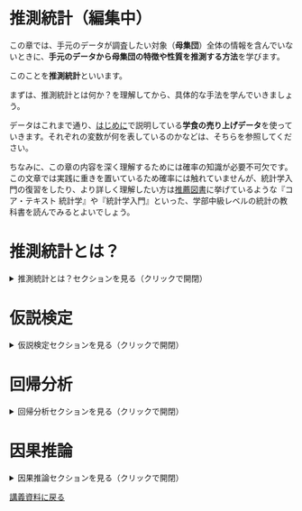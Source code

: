 # 推測統計（編集中）

この章では、手元のデータが調査したい対象（**母集団**）全体の情報を含んでいないときに、**手元のデータから母集団の特徴や性質を推測する方法**を学びます。

このことを**推測統計**といいます。

まずは、推測統計とは何か？を理解してから、具体的な手法を学んでいきましょう。

データはこれまで通り、[はじめに](dataintro_intro.html)で説明している**学食の売り上げデータ**を使っていきます。それぞれの変数が何を表しているのかなどは、そちらを参照してください。

ちなみに、この章の内容を深く理解するためには確率の知識が必要不可欠です。この文章では実践に重きを置いているため確率には触れていませんが、統計学入門の復習をしたり、より詳しく理解したい方は[推薦図書](dataintro_book.html)に挙げているような『コア・テキスト 統計学』や『統計学入門』といった、学部中級レベルの統計の教科書を読んでみるとよいでしょう。

# 推測統計とは？
<details>
<summary>推測統計とは？セクションを見る（クリックで開閉）</summary>

そもそもデータ分析をする理由に立ち返ってみます。当たり前ですが、**データ分析の目的は、データを使って何かしらの問題を解決したり、現状を改善したりすること**です。

私たちは、現在**学食の売上向上プロジェクト**に参加しています。学食の売上向上という目標のためには、キャンペーンを打ち出すのが良いのか、広告を出すのが良いのか、営業時間を変更するのが良いのか、頻繁に新メニューを開発するのが良いのか、そして、それぞれの施策はどれほど売上向上に寄与するのか、を知りたいのです。

そのためには、**母集団の情報を知る必要があります**。学食の売上向上プロジェクトにおいては、学食を利用する可能性があるすべての人の情報です。母集団全体の情報を知ることができれば、例えば、実際に広告を出したときにどの程度売り上げが変化したのかを測ることができます。

**母集団のすべての対象を調査すること**を**全数調査**と呼びます。

しかし、現実には**母集団全体の情報を手に入れられるケースはほとんどありません**。そこで、多くの場合、**母集団から適切に抽出（サンプリング）した標本（データ）を用いて、母集団の情報を推測しよう**とします。

このように、**標本から母集団の情報を推測すること**を**推測統計**と言います。

推測統計には、大きく分けて**統計的推定**と**仮説検定**の2つの方法があります。

#### 統計的推定

**母集団の統計量**（平均や分散など）**を、データから統計的に推測すること**を指します。

例えば、

- 手元のデータでは1回あたりの売り上げ平均が500円だったので、母集団の1回あたりの売り上げ平均も500円だろうと推測する。
- 手元のデータでは購入者の男性割合が $55\%$ だったので、母集団の男性割合は $54 \sim 56\%$ だろうと推測する。

こういった推測が統計的推定です。

推定には、**1つの値で推定する点推定**と、**ある程度の幅をもって推定する区間推定**があります。

#### 仮説検定

**母集団に関する仮説が成り立つか否かを、統計的な手続きを踏んで、データから判断すること**を指します。

例えば、

- 木曜日より火曜日の方が売り上げが大きいかどうか
- ある広告を出すことによって売り上げが変化するかどうか

こういった仮説を検証する手続きが仮説検定です。

## サンプリングと標本の代表性

推定をするにしても、仮説検定をするにしても、**標本が母集団の情報を正しく反映している（標本に代表性がある）かどうかが重要**なポイントになります。

この重要性は、代表性がないケースを想像すると分かりやすいでしょう。

例えば、学食を利用する可能性があるすべての人を母集団として想定しているにもかかわらず、手元には経済学部の教員の購入データしかないとします。

学食は主に学生が利用することが多いでしょうから、母集団の平均年齢を推定したいときに、手元のデータの平均年齢を母集団の平均年齢と見なすことはできません。

また、学生の行動は時間割に左右されていて、ほとんどの学生が昼休みに学食を利用するのに対し、教員は混雑を避けて昼休み前後に利用時間をずらす傾向があるかもしれません。この場合、手元のデータの利用時間のピークを母集団の利用時間のピークとは見なせません。

さらに、学生と教員では予算にも差があるかもしれません。例えば学生は1食あたり400円以内に収めたいと考えている一方、教員は1食あたり600円までは使って良いと考えているかもしれません。この予算の差は1回あたりの購入金額に表れる可能性があるため、データから得られた平均購入金額を、母集団の平均購入金額と見なすことは難しいでしょう。

このような誤った推測を避けるために、**標本が代表性をもつようにバランスよくサンプリングする必要**があるのです。

逆に言うと、標本が代表性をもっていさえすれば、標本平均を母集団の平均だと見なしたり、標本分散を母集団の分散だと見なすことが可能です。

**母集団の情報を推測するために使う数値**（例えば、母集団の平均を推測するために用いるデータの標本平均のこと）**を推定量と呼びます**。

### ランダムサンプリング

標本が代表性をもつようにバランスよくサンプリングする方法が**ランダムサンプリング**（**無作為抽出**）です。

ランダムサンプリングは、**母集団に含まれる調査対象のそれぞれが、標本として抽出される可能性を等しくしたうえで標本を選ぶ方法**です。

例えば、学食を利用する可能性があるすべての人に $1/100$ の確率で当たる（標本として抽出される）くじを引いてもらうようなイメージです。

ランダムサンプリングを行うことで、母集団の情報をバランス良く反映した標本を作ることができます。

![](fig_dataintro_random.png)

代表性のある標本を作ることができたら、標本から得られた数値を推定量にすることができます。

ただし、母集団の情報をすべて集めているわけではない以上、**推定量には必ず誤差が生じます**。**推測をする際には、この誤差も考慮に入れる必要があります**。

## 標準誤差

母集団の情報を推測する際に用いる**推定量のばらつきを標準誤差（Standard error; SE）と呼びます**。

言い換えると、標準誤差は**推定量の標準偏差**です。一般的には**標本平均の標準偏差**を意味します。

名前は似ていますが、**標準偏差と標準誤差は別物なので注意**しましょう。

標準誤差は**推定の精度を表す指標**で、**標準誤差が小さいほど、推定量はばらつきが小さく推定の精度が高い**ことを示します。

データ$(x_{1}, \cdots, x_{n})$を用いた**標準誤差$SE$は**、

$$
SE = \frac{s}{\sqrt{n}} = \frac{\sqrt{\frac{1}{1-n}\sum_{i=1}^{n}(x_{i} - \bar{x})^2}}{\sqrt{n}}
$$

で求められます。つまり、**不偏分散をサンプルサイズで割ったものの平方根**です。

不偏分散については、[記述統計（ `.P`関数と`.S`関数）](dataintro_descriptive.html#.P関数と.S関数)を参照してください。

式を見て分かるように、$SE$の分母にはサンプルサイズが入っています。**標本のサンプルサイズが大きくなると**標準誤差は小さくなる、つまり、**精度の高い推定ができる**ということです。

例えば、手元のデータは1万人の母集団からランダムサンプリングしたものであるとし、手元のデータから母集団の平均購入金額を推測するとします。

ランダムサンプリングを複数回行うケースを考えてみます。1回あたりのサンプルサイズが100人のとき、例えば最初の100人の平均購入金額は500円、2回目の100人の平均購入金額は530円、3回目の100人の平均購入金額は490円と、標本ごとに平均購入金額が大きく異なることもあるでしょう。

ところが、1回あたりのサンプルサイズが1000人だとすると、例えば最初の1000人の平均購入金額は501円、2回目の1000人の平均購入金額は502円、3回目の1000人の平均購入金額は499円と、標本ごとの平均購入金額はそこまで大きく変わらないと想像できます。

1回あたりのサンプルサイズが2000人、3000人、…と増えていけば、さらに平均購入金額のばらつきは小さくなっていき、十分大きなサンプルサイズを得ることができれば、母集団の真の平均購入金額をほぼ誤差なく推測することができるようになります。

これが、サンプルサイズが大きいと精度高く推測できるというイメージです。

### 標準誤差を考慮した棒グラフ

標準誤差を用いると、手元のデータで得られた統計量の精度はどの程度なのかを知ることができました。

この推定精度を考慮したグラフを作成することで、より深い洞察が得られる場合があります。

例えば、男女間で平均購入金額に差があるかを知りたい、気温によってよく購入される商品の違いがあるのかを知りたいなど、特に**グループ間の平均に統計的に差があるかどうかを知りたいとき**にとても有用です。

![](fig_dataintro_sebar.png)

これは、標準誤差を考慮したうえで男女別に平均購入金額を棒グラフにしたものです。

**棒グラフの高さは、男性、女性それぞれの平均購入金額**を表します。

それぞれのバーには、**バーの高さを中心にエラーバーと呼ばれるひげのようなもの**がついています。これが**誤差範囲**を表します。

**データから算出された標本平均がバーの高さにあるならば、母集団の真の平均購入金額は、おおよそこの誤差範囲のどこかに分布しているだろう、という範囲**を示しています。この区間を**信頼区間**と呼びます。

**信頼区間を求めること**は、推測統計のうち**統計的推定**に相当します。

信頼区間は確率をもって設定するため、どの程度の精度で推測したいかによってひげの長さは変わってきますが、**一般的には95%信頼区間**を求めることが多いです。

この95%という数字の解釈には、注意が必要です。

95％信頼区間は、**真の母集団の平均が信頼区間内にある確率が95％だと言っているわけではありません。**

正しくは、**信頼区間が100個あるときに95個の信頼区間には真の母集団の平均が含まれる**ことを表します。

ここまでの話をきちんと理解するためには、確率を勉強する必要がありますが、大事なことは、**エラーバーがあることによって、標本から得られたグループ間の平均の差が、意味のある差なのか、それとも単なる偶然によって得られた差なのかをざっくりと知ることができる**ということです。

2つのグラフの**エラーバーの範囲が重なっていなければ、グループ間の平均には統計的に差がある**と言えますし、**エラーバーの範囲がほとんど重なっていれば、グループ間の平均に統計的な差があるとは言えない**ことになります。

エラーバー付棒グラフを作れるようになると、さまざまな分析が可能になります。例えば

- 昼と夜で売上金額が変化するのかを知ることができる
- 曜日によって利用者の平均年齢が変化するのかを知ることができる
- 打ち出した広告に効果があったのかを検証することができる

ランダムサンプリングされたデータと、標準誤差の知識があれば、工夫次第で大抵の疑問に答えることができます。少し難しい話ではありますが、ぜひ使い方をマスターしましょう。

#### Excelで標準誤差を考慮した棒グラフを作る

Excelでエラーバー付棒グラフを作るには、まず、グループ別にデータを整理する必要があります。

いくつか方法はありますが、グループごとにデータを分割すると分かりやすいでしょう。

ここでは、男女で平均購入金額の差があるかどうかを分析していきます。

**データ分割方法**

![](fig_dataintro_sebar_filter.png)

1. `gender`変数でフィルタをかけ、男性のデータのみを表示
    - グループを規定する変数でフィルタをかけるので、例えば、商品別に分けるなら`item`変数でフィルタをかける
2. フィルタリングされたデータをすべてコピーし、適当なところにペーストする
3. 女性についても1と2を行う

男女別にデータを分割できたら、以下のような表を作ります。

![](fig_dataintro_sebar_table.png)

**必要項目**

- 男女別の平均
    - `AVERAGE`関数を使う
- 男女別の不偏分散
    - `STDEV.S`関数を使う
- 男女別のサンプルサイズ
    - `COUNT`関数を使う
        - `COUNT`関数はデータ範囲を指定して、`= COUNT(データ範囲)`のように使う
- 男女別の標準誤差
    - 男女別に計算した平均、不偏分散、サンプルサイズを使って計算する
    - セルに`= 不偏分散のセル番地/SQRT(サンプルサイズのセル番地)`と入力
    - `SQRT()`関数は、（）内に指定した数値（計算式でもOK）の平方根を返す関数
- 男女別の信頼区間
    - 男女別の標準誤差を使って計算
    - 95％信頼区間：`= 1.96*標準誤差のセル番地`と入力
    - かける数字の大きさによってさまざまな信頼区間を計算可能
        - 90％信頼区間：`= 1.64*標準誤差のセル番地`
        - 99％信頼区間：`= 2.58*標準誤差のセル番地`

![サンプルサイズ](fig_dataintro_sebar_count.png)
![標準誤差](fig_dataintro_sebar_se.png)
![信頼区間](fig_dataintro_sebar_ci.png)

表ができたら、グループ名と各平均値のセルを選択し、棒グラフを作ります。できたグラフに、以下の手順でエラーバーを追加しましょう。

**エラーバー追加手順**

1. グラフを選択し、**グラフのデザイン**→**グラフ要素を追加**→**誤差範囲**→**その他の誤差範囲オプション**の順に選択
2. 誤差範囲の追加ウィンドウでエラーバーを追加したいグループ名を選択しOKをクリック
3. **誤差範囲の書式設定**メニューの**誤差範囲**から**ユーザー設定**を選択
4. ユーザー設定の誤差範囲ウィンドウで、**正の誤差の値**と**負の誤差の値**両方に計算した**信頼区間のセル番地**を指定

![グラフの選択](fig_dataintro_sebar_gen.png)
![標準誤差を追加](fig_dataintro_sebar_gen1.png)
![標準誤差の設定](fig_dataintro_sebar_gen2.png)

これで、エラーバー付棒グラフを作成できました。

![](fig_dataintro_sebar.png)

男性のほうが女性より平均購入金額が高く、しかも、男女のエラーバーが重なる範囲がないため、真の平均購入金額も男女で異なる可能性が高いといえます。

</details>

# 仮説検定
<details>
<summary>仮説検定セクションを見る（クリックで開閉）</summary>

エラーバー付棒グラフを作成することで、グループ間で平均値に差があるかどうかをざっくりと知ることができました。

しかし、これはあくまでもざっくりとした分析です。

- 男女間で平均購入金額に統計的に意味がある差が存在するのではないか
- 広告によって売り上げは向上したのではないか
- 時間帯によって客層は異なるのではないか

こういった**仮説**にしっかりと答えるためには、何らかの**客観的な基準で評価をする**ことが必要です。

データを利用して、このような**仮説が正しいかどうかを客観的に判断することを仮説検定**と呼びます。

例えば、男女間で平均購入金額に差があるのではないか、という仮説を検討します。

データから得られた平均購入金額は、男性が約438円、女性が約408円でした。

男性の方が30円多く購入しているから、**男女間では平均購入金額に差があると言える**でしょうか？それとも、たまたま選ばれたデータによって**偶然生じた差にすぎない**のでしょうか？

仮に言えたとして、**何円以上の差があれば男女間に差があると言えるでしょうか？**

この問いに答えるために、まずは**仮説を立てます**。

統計的手法を用いて仮説検定を行う際には、**仮説の立て方に少し独特な作法があります**。

- **×**　男女間で平均購入金額に差が**ある**
- **〇**　男女間で平均購入金額に差は**ない**

このように、**差はないという仮説を立て**、この仮説を統計的に否定する（**棄却する**）ことで、**男女間で平均購入金額に差があるという仮説を支持**します。

#### 帰無仮説と対立仮説

- **帰無仮説**：「差はない」という**否定したい仮説**のこと
    - 否定することによって無に帰す仮説という意味
    - 上の例では、「男女間で平均購入金額に差は**ない**」という仮説のこと
- **対立仮説**：「差がある」という**支持したい仮説**のこと
    - 帰無仮説に対立するという意味
    - 上の例では、「男女間で平均購入金額に差が**ある**」という仮説のこと
    - 対立仮説を「男性の方が女性より平均購入金額が高い」とすることもできる
        - 対立仮説が「差がある」のとき：男性の方が平均購入金額が高いときと低いときの両方を支持する（**両側検定**という）
        - 対立仮説が「男性の方が女性より平均購入金額が高い」のとき：男性の方が平均購入金額が高いという片側の差のみを支持する（**片側検定**という）

少し回りくどく見えるかもしれませんが、「**差がある**」**ことを仮説にするのは意外と難しい**のです。

大きな理由は、**どの程度の大きさであれば**「**差がある**」**と言えるのか、客観的な指標で判断しづらい**ことです。10円の差を「差がある」と言う人もいれば、100円の差があっても「差はない」と言う人もいるかもしれません。

また、同じ差であっても、データの単位によってその大きさは違って見えます。
    
例えば、同じ「30円多い」と言っても、顧客の平均購入金額が100円のときと、10,000円のときとでは、意味が100倍違います。
100円に対する30円は大きな差に見えますが、10,000円に対する30円は、それこそ単なる誤差に見えます。

また、「差がある」ときには「差がある」と言うことができますが、「**差が観察できない**」**ときには、**「**実際に差がない**」**のか、**「**実際には差があるけど観察できていないだけ**」**なのかを判断することが難しい**という理由もあります。

そこで、
1. **差がないことが正しいと仮定**し、
2. **得られたデータが「差がない」前提の下ではとても珍しい確率でしか得られないもの**だとしたら、
3. **差がないという前提を否定**する、

という手順を踏むことで、「差がある」という仮説を支持していくのです。

### Excelで仮説検定（t検定）をする

**男女間での平均購入金額に差があるかどうかという仮説を例**に、仮説検定の中でも、特に **$t$ 検定の手順**を見ていきましょう。$t$ 検定は、**平均値の差があるかどうかを検定するときに使われる手法**です。手順は以下の通りです。

1. **有意水準を決める**
2. **仮説を立てる**
3. **$t$ 検定を実行する**
4. **結果を解釈する**

1つひとつを詳しく見ていきましょう。

#### 1. 有意水準を決める

まずは、**どういう数字が出てきたら帰無仮説を棄却するか**、最初に基準となる数字を決めておきます。

具体的には、**男女間での平均購入金額に差がないという仮説が正しいときに、手元のデータの平均の差が $X$ 円以上となる確率が $\alpha$ 以下であれば、差がないという前提が間違っていたと判断する**ときの **$\alpha$** という数字です。

慣例的に **$\alpha$ は $5\%$** とすることが多いです。

以降の手順で**男女間での平均購入金額に差がないという仮説が正しいときに、手元のデータの平均の差が $X$ 円以上となる確率**を求めていくので、判断に主観が入らないよう、先に決めておく必要があります。

#### 2. 仮説を立てる

次に、仮説を立てます。

先に述べたように、男女間で平均購入金額に差があるかどうかを検定するときは、**男女間での平均購入金額に差がない**という帰無仮説を立てます。

男性の平均購入金額を $\overline{sales}_{男}$、女性の平均購入金額を $\overline{sales}_{女}$ とすると、帰無仮説 $\mu_{0}$ は

 

$$
\mu_{0}: \bar{X} \equiv \overline{sales}_{男} - \overline{sales}_{女} = 0
$$

という式で表すことができます。

#### 3. $t$ 検定を実行する

ここからは、Excelのデータ分析ツールを使って検定を行っていきます。

データ分析ツールは、Excelの「データ」タブ内にある「**データ分析**」をクリックすると使えます。

「データ分析」が見つからないときは、先に「**分析ツールアドイン**」を追加する必要があります。

##### 分析ツールアドインの追加

1. 「ファイル」タブ→「オプション」を選択
2. 「アドイン」→「設定」を選択
3. 「分析ツール」にチェックを入れ、OKをクリック
4. Excelを再起動する

次に、**データ分析ツールに合わせてデータを加工**します。

[Excelで標準誤差を考慮した棒グラフを作る](#excelで標準誤差を考慮した棒グラフを作る)と同じように、男性のデータと女性のデータに分割しましょう。

分割ができたら、「分析ツール」を起動します。分析ツールから **t 検定: 等分散を仮定した2標本による検定**を選択し、必要なオプションを入力します。

![](fig_dataintro_ttest_gen.png)

##### t 検定のオプション

![](fig_dataintro_ttest_input.png)

| 項目             | 内容                               |
|------------------|------------------------------------|
| 変数1の入力範囲  | 1つ目のデータの範囲<br> ここでは男性のデータの範囲  |
| 変数2の入力範囲  | 2つ目のデータの範囲<br> ここでは女性のデータの範囲  |
| 仮説平均との差異  | 帰無仮説で設定した差を入力（デフォルトは $0$）<br> ここでは空欄または0 |
| ラベル           | データ範囲にラベル（列名）が含まれるときはチェックを入れる |
| $\alpha$         | 有意水準（デフォルトは $0.05$）   |
| 出力オプション   | 結果を出力したいセルを入力<br>　・**出力先**：同じシートに出力したいときにセルを指定<br>　・**新規ワークシート**：シート名を記入（空欄でもOK）<br>　・**新規ブック**：ファイル名を記入（空欄でもOK） |


以上を入力してOKをクリックすると、指定した出力先に結果が表示されます。

#### 4. 結果を解釈する

オプションが正しく入力されていれば、以下のような結果が表示されるはずです。

![](fig_dataintro_ttest_result.png)

##### 結果の表

| 項目               | 説明                  |
|-------------------|-----------------------|
| **ラベル**         | データに設定した列名      |
| **平均**           | 各データ（ここでは男女それぞれ）の平均値　|
| **分散**           | 各データ（ここでは男女それぞれ）の不偏分散 |
| **観測数**         | 各データ（ここでは男女それぞれ）のサンプルサイズ |
| **プールされた分散** | **割愛**               |
| **仮説平均との差異** | 仮説平均との差異に設定した値（ここでは0）|
| **自由度**         | **割愛**               |
| **t**             | t値と呼ばれ、各データの差（ここでは男女間の差）を評価する値<br>この値が大きいほど各データの差（ここでは男女間の差）が大きいことを示す |
| **P(T >= t) 片側** | 片側検定（対立仮説が「男性の方が女性より平均購入金額が高い」あるいは「男性の方が女性より平均購入金額が低い」）の場合の $p$ 値（$p$ 値については後述） |
| **t 境界値 片側**   | 片側検定の場合の棄却限界値<br>t値がこの値を超えると帰無仮説を棄却できる                               |
| **P(T >= t) 両側** | 両側検定（対立仮説が「男女間で平均購入金額に差がある」）の場合の $p$ 値                               |
| **t 境界値 両側**   | 両側検定の場合の棄却限界値 |


いろいろと数値が出力されてややこしいかもしれませんが、**注目すべきは  P(T> =t)（$p$ 値）** です。

これは、**「男女間の平均購入金額に差がない」という帰無仮説が正しいときに、手元のデータで観察される差が生じるのはどのくらい珍しいことなのかを表す確率**です。

私たちは最初に、**男女間での平均購入金額に差がないという仮説が正しいときに、手元のデータの平均の差が $X$ 円以上となる確率が $\alpha$ 以下であれば、差がないという前提が間違っていたと判断する**と決めました。

よって、$t$ 検定で得られた $p$ 値と最初に決めた $\alpha$ を比較し、**$p< \alpha$ であれば帰無仮説を棄却**し、**$p> \alpha$ であれば帰無仮説を支持する**という判断を行うことになります。

ここで得られた結果では、$p$ 値は $9.83813 \times 10^{-10} \left(=\frac{9.83813}{10^{10}}\right)$ という、非常に小さい値になっています。

これはつまり、「**男女の購入金額の差が0円である**」**という帰無仮説が正しい場合に、手元のデータで観測されたような30円の差が生じる確率は、わずか** $0.0000000983813\%$ **しかない**、ということを意味します。

私たちは事前に、**観測された差が偶然によって生じる確率（$p$ 値）が $5\%$ 以下であれば、帰無仮説を棄却する（$=$差がないという前提を否定する）**と決めていました。

したがって、この場合は「**男女の購入金額の差が0円である**」**という前提は成り立たない**と判断し、**男女の購入金額に統計的に有意な差があると結論**づけることができます。

以上のように、仮説検定では**偶然では説明できない差があるのかどうか**を、データに基づいて判断することができます。特に **$p$ 値は、その差が偶然に生じる確率を数値で示してくれる**ため、データの意味を客観的に捉えるための強力なツールとなります。

特に、ここで学んだ$t$ **検定（平均の差の検定）では、観測された差や効果が偶然によるものかどうかを判断することができます**。しかし、実際のデータでは複数の要因が同時に影響している場合が多く、単純な比較だけでは不十分です。次に学ぶ回帰分析では、変数同士の関係（相関）を数式で表現し、データの傾向を把握したり、将来の値を予測したりすることが可能になります。

    
</details>

# 回帰分析
<details>
<summary>回帰分析セクションを見る（クリックで開閉）</summary>

このセクションでは、**回帰分析**について学んでいきます。

一般に回帰（regression）とは「**興味のある変数（$Y$）の値を、他の変数（$X$）を用いて予測すること**」を指します。

例えば、学食に来た人の性別（$X$）を手掛かりに、その人が何円の商品を購入するか（$Y$）を予測することが回帰分析にあたります。

このときに、手掛かりにする変数（$X$）を**説明変数**（または**独立変数**）と言い、予測する変数（$Y$）を**被説明変数**（または**従属変数**）と呼びます。

回帰分析は大きく**ノンパラメトリック回帰**と**パラメトリック回帰**に分けられ、パラメトリック回帰の中で最もよく使われるのが**線形回帰**です。

ちなみに、**パラメトリック**という言葉は、「**パラメータに関連する**」や「**パラメータで表される**」という意味を持ち、統計学では特に**分析の際にパラメータの値を仮定すること**を指します。つまり、$Y$を$X$で予測するときに、$Y$**が**$X$**の関数として表されることを仮定するのがパラメトリック回帰**、**関数形を仮定しないのがノンパラメトリック回帰**です。

以降では、ノンパラメトリック回帰と線形回帰について説明し、データを用いた予測方法を学んでいきます。

## ノンパラメトリック回帰

ここでは、**男女別に売上金額を予測する**ことを考えます。また、十分多くの人たちについて、各個人の購入金額$Y$と性別$X$のペア $(Y, X)$ がランダムサンプリングした標本として観察できることを前提とします。

ノンパラメトリック回帰の場合は、まずサンプルを男女に分割し、男性の売上金額、女性の売上金額をそれぞれ予測します。

予測を行う際には、**正確に予測すること**を目指します。

**正確に予測できている状態**とは、**予測誤差**（prediction error）**が最小である状態**です。

予測誤差は、$X$**によって予測した**$Y$**の値、**$\hat{Y}$**と、実際の**$Y$**の値の差**として表されます。

私たちの手元に、$\{Y_{1}, Y_{2}, \dots, Y_{i}, \dots, Y_{N}\}$という$N$個のデータがあるとき、予測誤差を$\varepsilon_{i}$とすると、予測誤差のデータは以下のようになります。

$$
\varepsilon_{1} = Y_{1}- \hat{Y}, \varepsilon_{2} = Y_{2}- \hat{Y}, \dots, \varepsilon_{i} = Y_{i}- \hat{Y}, \dots, \varepsilon_{N} = Y_{N}- \hat{Y}
$$

予測誤差は正負どちらの値も取りうるので、**平均二乗誤差**（**MSE: Mean Squared Error**）を使って予測誤差全体の大きさを評価します。

$$
MSE = \frac{1}{N}(\varepsilon_{1}^{2} + \varepsilon_{2}^{2} + \cdots + \varepsilon_{i}^{2} + \cdots + \varepsilon_{N}^{2}) = \frac{1}{N}\sum_{i = 1}^{N}(Y_{i}- \hat{Y})^{2}
$$

このMSEを最小にするような予測値$\hat{Y}$を考えれば、精度の高い予測ができることになります。

結果だけお伝えすると、$\hat{Y} = \bar{Y}$（**$Y$の平均値**）**のときに、MSEが最小**になります。</br>
（興味がある方は、以下のMSEの計算式を参照してください。）

<details>

<summary>MSEの計算式を見る（クリックで開閉）</summary>

$$
\begin{align}
MSE &= \frac{1}{N}\sum_{i = 1}^{N}(Y_{i}- \hat{Y})^{2} \\
    &=  \frac{1}{N}\left(\sum_{i = 1}^{N}Y_{i}^{2}- 2\sum_{i = 1}^{N}Y_{i}\hat{Y} + \sum_{i = 1}^{N}\hat{Y}^{2}\right) \\
    &= \frac{1}{N}\sum_{i = 1}^{N}Y_{i}^{2}- 2\hat{Y}\times\frac{1}{N}\sum_{i = 1}^{N}Y_{i} + \frac{1}{N}\times N\hat{Y}^{2} \\
    &= \frac{1}{N}\sum_{i = 1}^{N}Y_{i}^{2}- 2\hat{Y}\times\frac{1}{N}\sum_{i = 1}^{N}Y_{i} + \hat{Y}^{2} \\
    &= \left(\frac{1}{N}\sum_{i = 1}^{N}Y_{i}\right)^{2}- 2\hat{Y}\times\frac{1}{N}\sum_{i = 1}^{N}Y_{i} + \hat{Y}^{2} +\frac{1}{N}\sum_{i = 1}^{N}Y_{i}^{2} - \left(\frac{1}{N}\sum_{i = 1}^{N}Y_{i}\right)^{2}\\
    &= \left(\frac{1}{N}\sum_{i = 1}^{N}Y_{i} - \hat{Y}\right)^{2} + \frac{1}{N}\sum_{i = 1}^{N}Y_{i}^{2} - \left(\frac{1}{N}\sum_{i = 1}^{N}Y_{i}\right)^{2}\\
\end{align}
$$

よって、$\hat{Y} = \frac{1}{N}\sum_{i = 1}^{N}Y_{i} \equiv \bar{Y}$のときMSEは最小値をとる。

</details>

つまり、**男性の購入金額の予測値は男性の購入金額の標本平均**、**女性の購入金額の予測値は女性の購入金額の標本平均**となります。

これは、説明変数$X$のカテゴリ数が多くなっても同じです。

例えば、年齢を説明変数$X$として被説明変数$Y$である購入金額を予測したいときは、年齢ごとにサンプルを分割し、サンプルごとに購入金額の標本平均を計算します。

したがって、ノンパラメトリック回帰は、以下の手順で行います。

1. データから、説明変数$X$と被説明変数$Y$（ここでは、各個人の性別と売上金額）をペアにしたサンプルを抽出する。
2. 説明変数$X$の値に基づいて、サンプルを複数のグループに分割する（ここでは、男性グループと女性グループに分割する）。
4. 各グループ内で平均値$\bar{Y}$を計算し、その結果を予測値とする。

このような回帰分析の方法を、予測値に関数形を課さないという意味で、ノンパラメトリック回帰と言います。    

### Excelを使ったノンパラメトリック回帰

それでは、**男女それぞれの売上金額をノンパラメトリック回帰に基づいて予測**してみましょう。

`gender`変数でフィルタをかけ、男女別に`sales`変数を分割し、`AVERAGE`関数を使って、男女それぞれの平均売上金額を計算すればそれでOKです。</br>
（関数の使い方は[Excelで標準誤差を考慮した棒グラフを作る](#excelで標準誤差を考慮した棒グラフを作る)を参照してください。）

あるいは、`AVERAGEIFS`関数を使って、生のデータから男女それぞれの売上金額を抽出し、平均を計算しても良いです。`AVERAGEIFS`関数は、`COUNTIFS`関数とほとんど同じように使えます。

###### `AVERAGEIFS`関数

複数の条件を満たすすべてのセルの平均を返す関数です。

`AVERAGEIFS(平均範囲, 条件範囲 1, 条件 1, [条件範囲 2, 条件 2], ...)` 

（例）男性の平均売上金額：`= AVERAGEIFS($B:$B, $A:$A, "男")`


![](fig_dataintro_nonpara.png)

データから得られた平均購入金額は、男性が約438円、女性が約408円でした。これらの値が、それぞれの性別における売上金額の予測値として用いられます。

### ノンパラメトリック回帰の注意点

**ノンパラメトリック回帰が可能な場合には、サンプルを分割して平均を計算するだけで、十分有用**な予測値を得られます。

しかし、ノンパラメトリック回帰には弱点もあります。

第一に、ノンパラメトリック回帰で十分な予測精度を担保するためには、**それなりのサンプルサイズが必要**です。

一般には、サンプルサイズが30以上であれば比較的安定した結果を得られると言われていますので、男女それぞれ30人ずつのデータを集められればとりあえず基準はクリアしたことになります。

この基準は、説明変数$X$に多くの項目が含まれる場合、さらにシビアになります。

例えば、説明変数$X$に性別（男/女）と職位（学生/職員）の両方を含むとすると、$2 \times 2 = 4$グループにサンプルを分割するので、それぞれ30以上のサンプルサイズが必要、全体として120以上のサンプルサイズが必要になってしまいます。

このように、**サンプルを細かく分割すると、1つ1つのグループのサンプルサイズが小さくなり、予測精度が下がる**要因になってしまいます。

第二に、**事前に説明変数**$X$**と被説明変数**$Y$**の関係が想定されるときに、全体の傾向が見づらい**ことがあります。

例えば、年齢と売上金額の関係を考えてみます。若い人の方がたくさん食べられるので売上金額は高い傾向にあるかもしれないし、年齢を重ねた人の方が金銭的に余裕があって売上金額が高い傾向にあるかもしれません。

![](fig_dataintro_agesales.png)

上図は年齢ごとに売上金額をプロットしたものと、それをノンパラメトリック回帰した結果を表しています。

「**1年歳をとることで売上金額が何円上がるか**（**下がるか**）」という**全体的な傾向をノンパラメトリック回帰の結果から解釈することは難しい**でしょう。

横軸の取りうる値がもっと細かくなれば、回帰曲線自体がよりギザギザとなって見づらくなることもありますし、説明変数が手元のデータにないの値（ここでは、例えば15歳の人や40歳の人など）をとるときの予測値を計算することもできません。



## 線形回帰

[ノンパラメトリック回帰の注意点](#ノンパラメトリック回帰の注意点)に挙げたような問題点に対処するために、**説明変数$X$と被説明変数$Y$の関係になんらかの関数形を仮定する方法が、パラメトリック回帰**です。

例えば、関数形を以下のように仮定することができます。

- $$ Y = \beta_{0} + \beta_{1} X $$
- $$ Y = \beta_{0} + \beta_{1} X + \beta_{2} X^{2} $$
- $$ Y = \frac{\beta}{X} $$
- $$ Y = \beta_{0} e^{\beta_{1} X} $$

特に、**被説明変数$Y$は説明変数$X$の1次式であると仮定する方法を線形回帰**（**linear regression**）**といいます**。

例えば、売上金額（`sales`）は気温（`temp`）の1次式であると仮定すると、売上金額は以下の式で表すことができます。

$$
sales = \beta_{0} + \beta_{1} \times temp + \varepsilon
$$

例のように、**説明変数が一つのときには特に単回帰式**といい、**説明変数が二つ以上の時には重回帰式**といいます。

ここで、回帰式についていくつかの専門用語を整理しておきます。

$Y = \beta_{0} + \beta_{1} X + \varepsilon$ のような**説明変数$X$と被説明変数$Y$の関係式を回帰式**（**回帰式**）と呼び、**直線の切片$\beta_{0}$、直線の傾き$\beta_{1}$を回帰係数**と呼びます。

**線形回帰は、手元のデータ$(temp, sales)$の組み合わせから、データの動きを最もよく表す直線の回帰係数$(\beta_{0}, \beta_{1})$を見つける作業**です。

データの動きを最もよく表す直線とは、（ノンパラメトリック回帰と同様に）予測誤差の少ない直線のことです。

ここでも、予測誤差は$\varepsilon$で表されるので、回帰係数$(\beta_{0}, \beta_{1})$のもとで、回帰式 $Y = \beta_{0} + \beta_{1} X + \varepsilon$ のMSEは以下の式で表されます。

$$
MSE = \frac{1}{n} \sum_{i=1}^{n} (Y_{i} - \beta_{0} - \beta_{1} X_{i})^{2}
$$

**この誤差を最小にする回帰係数の値**$(\hat{\beta_{0}}, \hat{\beta_{1}})$**を、最小二乗推定量**、あるいは**OLS(ordinary least squares)推定量と呼びます**。

具体的な導出過程は割愛しますが、OLS推定量は以下の式で求められます。

$$
\begin{align}
\hat{\beta_{1}} &= \frac{\sum_{i=1}^{n}(Y_{i} - \bar{Y})(X_{i} - \bar{X})}{\sum_{i=1}^{n}(X_{i} - \bar{X})^{2}} \\
&= \frac{\sum_{i=1}^{n}(Y_{i} - \bar{Y})(X_{i} - \bar{X})/(n-1)}{\sum_{i=1}^{n}(X_{i} - \bar{X})^{2}/(n-1)} \\
&= \mathbf{\frac{XとYの標本共分散}{Xの標本分散}} \\
\hat{\beta_{0}} &= \bar{Y} - \hat{\beta_{1}}\bar{X}
\end{align}
$$

式を見ていただいて予想がつくかもしれませんが、$\beta_{1}$（**傾きの係数**）**の方が大切**です（$\beta_{0}$はおまけのようなものです）。

直線において、説明変数$X$と被説明変数$Y$が相関するかどうかを決めるのが傾きの係数だからです。

**$\beta_{1}$がほとんど$0$のケース**を考えます。
散布図と回帰曲線は、例えばこんな感じになります。

![](fig_dataintro_0slope.png)

被説明変数$Y$の値が、説明変数$X$の値にかかわらず分布している、つまり、**説明変数$X$と被説明変数$Y$が連動して動いていない**ことが読み取れると思います。

このような状態では、説明変数$X$から被説明変数$Y$の値を予測することはできません。

よって、ある変数を用いてほかの変数の値を予測したいときや、何か意味のある相関を見つけたいときは、**傾きが$0$ではないことを確認する必要がある**のです。


### Excelで回帰分析をする

Excelで回帰分析をするとき、単回帰分析（説明変数$X$が1つだけ）の場合は2通りの方法があります。

#### 1. 散布図に近似曲線を追加する

1. 散布図を作る（[記述統計（散布図）](dataintro_descriptive.html#散布図)を参照）
2. 散布図を選択し、「デザイン」タブ→「グラフ要素を追加」→「近似曲線」→「線形」の順に選択

![](fig_dataintro_linregdot.png)

**単回帰分析であれば、散布図に近似曲線を追加**するだけで、回帰係数を求めることができます。

しかし、傾**きが$0$ではないかどうかを確認したいときには、グラフだけでは不十分**です。
また、説明変数$X$が2つ以上の場合は回帰曲線を図示することはできません。
その場合は、次のセクションで説明される方法で分析します。


#### 2. 分析ツールを使う

**傾きが$0$ではないかどうかを確認したいとき、説明変数$X$が2つ以上の場合**は、[仮説検定](#仮説検定)でも使った分析ツールを使います。

分析ツールの追加方法は[分析ツールアドインの追加](#分析ツールアドインの追加)を参照してください。

$$
sales = \beta_{0} + \beta_{1} \times temp + \varepsilon
$$

この回帰式の係数を推定してみます。

1. 「データ」タブ→「データ分析」の順に選択して分析ツールを開く
2. 「回帰分析」を選択
3. 必要な項目を記入

| 項目               | 内容                                     |
|-------------------|-----------------------------------------|
| 入力$Y$範囲         | 被説明変数のデータ範囲を入力                 |
| 入力$X$範囲         | 説明変数のデータ範囲を入力                   |
| ラベルの指定         | 1行目に変数名がある場合、「ラベル」にチェックを入れる |
| 出力オプションの指定 | 結果を出力したい場所を指定                      |
| &emsp;一覧の入力先       | 入力した既存ワークシートのセルに結果が出力される|
| &emsp;新規ワークシート    | 出力用の新しいワークシートが自動で作成される   |
| &emsp;新規ブック         | 出力用の新しいExcelブックが自動で作成される   |

![](fig_dataintro_linreg.png)

正しく入力されていれば、出力オプションで指定したセルに結果が出力されます。

![](fig_dataintro_linregrsl.png)

| 区分       | 項目           | 説明                                |
|------------|----------------|-----------------------------------|
| 概要       | 重相関 $R$     | 説明変数と被説明変数の相関係数（複数の$X$がある場合でもまとめた指標）|
|            | 決定係数 $R^2$ | 回帰式によって説明される$Y$の変動の割合（決定係数）|
|            | 補正 $R^2$     | 自由度調整済み決定係数（説明変数が多いと過大評価になるのを補正）|
|            | 標準誤差       | 推定誤差の標準偏差（残差のばらつきの尺度） |
|            | 観測数         | データのサンプル数（行数）              |
| 分散分析   | 回帰           | 回帰によって説明される分散に関する統計量（自由度, 分散など）|
|            | 残差           | 説明できなかった残差の分散              |
|            | 合計           | 総平方和（回帰+残差）                  |
|            | 分散比         | $F$値の計算に用いる（回帰分散 ÷ 残差分散）|
|            | 有意 $F$       | モデル全体の有意性の検定（$p$値）        |
| 係数表     | 切片           | 回帰式の切片（$Y = \beta_{0} + \beta_{1}X$ の $\beta_{0}$ 部分）|
|            | 説明変数名     | 各説明変数の名前（例：`temp`）           |
|            | **係数**      | **各説明変数の回帰係数（傾き$\beta_{1}$）** |
|            | 標準誤差       | 各係数の標準誤差（ばらつき）             |
|            | $t$ 値        | 係数の有意性を検定するための統計量       |
|            | **$P$値**    | **$t$検定の$p$値。小さいほど係数が有意（例：$< 0.05$）**|
|            | 下限 $95\%$    | 係数の95%信頼区間の下限                |
|            | 上限 $95\%$    | 係数の95%信頼区間の上限                |

たくさんの数値が出てきますが、**重要なのは係数と$P$ 値**です。

係数は各説明変数の回帰係数（ここでは$\beta_{1}$）を表します。
回帰係数が$-11.28$であるということは、気温（`temp`）が一度上がると売上（`sales`）は$-11.28$円変化する、つまり、**気温が一度上昇すると売上は$11.28$円下がる**という関係になっていることが分かります。

一方、$P$ 値はその回帰係数が統計的に$0$と異なると言えるかどうかを示します。

これは、**回帰係数が$0$である**という帰無仮説に対する検定を行っていることを意味します。

説明変数が被説明変数の予測に有効であるためには、**対応する回帰係数が$0$ではない**、つまり**統計的に有意**である必要があります。

そのため、回帰分析を行う際は、[仮説検定](#仮説検定)で学んだ考え方に基づき、回帰係数が統計的に$0$と異なることを判断するのが一般的です。

詳しくは、[Excelで仮説検定（t検定）をする](#excelで仮説検定t検定をする)を参照してください。

分析者は、事前に有意水準を設定し、$P$ 値がその水準よりも小さいときに、回帰係数は有意に$0$と異なると結論付けます。

例えば、有意水準を$5\%$（$= 0.05$）とした場合、`temp`の回帰係数について$P値 = 1.96773E-75 (= 1.96773×\frac{1}{10^{75}}) < 0.05$ なので、`temp`の回帰係数は有意に$0$と異なると言えます。

よって、`temp`は`sales`の予測に有効な説明変数だと判断され、以下のような回帰式を使って売上を予測できます。

$$
sales = 647.2523251 -11.28513304 \times temp
$$

このに、実際の気温の値を代入することで、その日の売上を予測することができます。

例えば、気温が22度のとき、売上金額は$647.2523251 -11.28513304 \times 22=398.97939822$円であると予測できます。

### ダミー変数を使った線形回帰

先ほどの例では、`temp`のような**連続変数**（ある値と次の値の間に無限の中間値を持つ変数）を説明変数とする回帰分析を扱いました。

しかし、実際の分析では、性別や職種など、数値ではないカテゴリ変数を扱う場面も多くあります。
[仮説検定](#仮説検定)の例のように、男女間での売上金額の差を分析したいような場合です。

このようなときは、**各カテゴリに数値を対応させることで、それを説明変数として回帰式に組み込むことができます**。
例えば、性別を男性$=1$、女性$=0$のように変換します。

特に、0と1の**2値しかとらない変数**を**ダミー変数**と呼びます。

#### ダミー変数の係数の解釈

ダミー変数を回帰式に入れると、その**係数は基準となるカテゴリ（0が割り当てられたカテゴリ）との差を表す**ようになります。

例えば、男性$=1$、女性$=0$をとるような`male`変数を考えると、

$$
sales = \beta_{0} + \beta_{1} \times male + \varepsilon
$$

というモデルでは、

- `male`$= 1$のとき（男性）、予測される`sales`の値は$\beta_{0} + \beta_{1}$
- `male`$= 0$のとき（女性）、予測される`sales`の値は$\beta_{0}$

となり、$\beta_{1}$は**男性と女性の平均的な差**（男性の売上金額は女性と比較して平均的に$\beta_{1}$円異なる）を示す係数になります。

このように、ダミー変数の係数は基準カテゴリとの比較として解釈します。

#### Excelでダミー変数を作る

$\{男, 男, 男, 女, 女, 男, ...\}$のように文字列でデータが入力されている場合、各カテゴリに数値を割り当て、男性$=1$、女性$=0$となるようなダミー変数を作ります。

Excelでは`IF`関数を使います。

##### `IF`関数
`IF(条件, 真の場合の値, 偽の場合の値)`

（例）`gender`変数が`男`のときに$1$、`女`のときに$0$を割り当てる: `IF(A2="男", 1, 0)`

![](fig_dataintro_dummy.png)

このようにカテゴリと数値を対応させることで、連続変数と同じように回帰分析ができるようになります。

![](fig_dataintro_linreg_dum.png)

![](fig_dataintro_linregrsl_dum.png)

`male`の回帰係数は$30.15$、$P$値は$9.84E-10 (= 9.84×\frac{1}{10^{10}}) < 0.05$なので、性別ダミーは売上予測に有効な変数であり、以下のような回帰式を使って売上を予測できます。

$$
sales = 407.963 +30.15132275 \times male
$$

これにより、客が男性のとき（`male`$= 1$）の売上金額の予測値は$407.963 +30.15132275=438.11432275$円、客が女性のとき（`male`$= 0$）の売上金額の予測値は$407.963$円になります。


### 重回帰分析

これまでは、説明変数が1つだけのケースを考えてきました。

売上金額が気温によって変化するのは、恐らく寒いときに温かいものが食べたくなることが理由の1つでしょう。

しかし、売上金額が変化する要因はほかにも考えられます。

- 男性の方が女性よりもたくさん食べるので、売上金額は大きくなるかもしれない（実際に、性別ダミーは正に有意だったので、予測に有効な変数であることが分かりました）。
- 学生よりも職員の方が予算が潤沢なので、売上金額は大きくなるかもしれない。
    - 逆に、学生の方が食べ盛りなので、売上金額は大きくなるかもしれない。
- 学食で割引キャンペーンなどの施策を行っている日は、売上金額は大きくなるかもしれない。

このように、考えようと思えば、いくらでも売上金額と相関していそうな要因を挙げることができます。

ここでは、2つ以上の説明変数を用いて売上金額を予測していきます。

2つ以上の説明変数を使った線形回帰のことを、重回帰分析と呼びます。

例えば、売上金額（`sales`）が気温（`temp`）と職位（`position`）によって予測されるモデルを仮定します。

現在職位（`position`）変数は文字列のデータになっているので、先ほどの性別ダミーと同様に、学生$=1$、職員$=0$となるようなダミー変数を作っておきましょう（`student`変数とします）。


![](fig_dataintro_mulreg_dum.png)

このとき、売上金額は以下の式で表すことができます。

$$
sales = \beta_{0} + \beta_{1} \times temp + \beta_{2} \times student + \varepsilon \qqad \text{（1）}
$$

回帰式を一般的な形式に書き直すと、重回帰分析は$d$（$\geq 2$）個の説明変数$X$を用い、以下の回帰式の回帰係数 $(\beta_{0}, \beta_{1}, \beta_{2}, \dots, \beta_{d})$ を求める手法だと言えます。

$$
Y = \beta_{0} + \beta_{1} X_{1} + \beta_{2} X_{2} + \cdots + \beta_{d} X_{d} + \varepsilon
$$

このとき、重回帰分析のOLS推定量は、以下のMSEを最小化する $(\beta_{0}, \beta_{1}, \beta_{2}, \dots, \beta_{d})$ の値として定義されます（具体的な関数形は省略します）。

$$
MSE = \frac{1}{n}\sum_{i=1}^{n}(Y_{i} - \beta_{0} - \beta_{1} X_{1i} - \beta_{2} X_{2i} - \cdots - \beta_{di} X_{di})
$$

回帰係数を求めるには、[分析ツールを使う](#2-分析ツールを使う)の方法を使います。

（1）式を分析するときの例では、以下のように必要な項目を入力します。

1. 「データ」タブ→「データ分析」の順に選択して分析ツールを開く
2. 「回帰分析」を選択
3. 必要な項目を入力

| 項目               | 内容                                     |
|-------------------|-----------------------------------------|
| 入力$Y$範囲         | `sales`変数のデータ範囲を入力                 |
| 入力$X$範囲         | `temp`変数と`student`変数のデータ範囲を入力                   |
| ラベルの指定         | 1行目に変数名がある場合、「ラベル」にチェックを入れる |
| 出力オプションの指定 | 結果を出力したい場所を指定                      |
| &emsp;一覧の入力先       | 入力した既存ワークシートのセルに結果が出力される|
| &emsp;新規ワークシート    | 出力用の新しいワークシートが自動で作成される   |
| &emsp;新規ブック         | 出力用の新しいExcelブックが自動で作成される   |

![](fig_dataintro_mulreg.png)

正しく入力されていれば、出力オプションで指定したセルに結果が出力されます。

![](fig_dataintro_mulregrsl.png)

ここでも、**係数**と**p値**に注目します。

`student`変数の係数は$-3.86$、p値は$0.44$です。

ダミー変数の係数は基準カテゴリとの比較だと解釈できます。ここでは、職員（`student`$=0$）と比較して、学生（`student`$=1$）は$3.86$円平均購入金額が低いということを示しています。

ただし、p値が$0.44$と有意水準の$0.05$より大きいため、これは統計的に有意ではないと判断されます。

ちなみに、重回帰分析のパラメターは、**他の条件を一定にしたもとで、その説明変数が1単位変化したときの被説明変数の平均的な変化の大きさ**を表します。

したがって、`student`変数の係数は、気温（`temp`）を一定にしたときに（気温が同じであれば）、職員と学生を比較したときに、学生の方が平均購入金額が$-3.86$円高い（つまり、$3.86$円低い）と解釈できます。

`temp`変数の係数は$-11.3$、p値は$2.07\times 10^{-75}$です。これは`student`変数を一定としたときに（学生同士、職員同士で比較した場合）、気温が1度上がると平均購入金額は$-11.3$円増加する（温が1度上がると平均購入金額は$11.3$円減少する）ことを示しています。この係数のp値は非常に小さいため、統計的に有意であると判断できます。

このように、重回帰分析を用いると、複数の説明変数を同時に用いた予測を行うことができます。

実際の社会では、ある事柄が1つの要因だけで説明できることはほとんどありません。何かを予測・説明したい場合には、複数の関連しそうな変数を考慮し、それらのデータを収集する必要があります。

ただし、やみくもに説明変数を増やせばよいというものではありません。

**説明変数同士の相関が強すぎると多重共線性**（multicollinearity）の問題が生じる可能性がありますし、**説明変数の数が多すぎると過学習**（overfitting）を引き起こすリスクもあります。
説明変数は、**分析の目的やデータの特性、統計的な妥当性を考慮して選択する**必要があります。

### 決定係数

最小二乗法の推定量は線形回帰式のMSEを最小にするように回帰係数を求めます。ただし、すべての観測値を完全に予測することはできません。

- 誤差の二乗和

$$
\sum_{i=1}^{n} \varepsilon_{i}^{2} = \sum_{i=1}^{n} (Y_{i} - \beta_{0} - \beta_{1} X_{i})^{2}
$$

必ず誤差が生じるのであれば、私たちは**求めた回帰式がどの程度データの動きを説明してくれているか**知りたくなります。

もし**回帰式がデータをうまく説明してくれているのであれば、誤差の二乗和は十分小さくなっているはず**です。

しかし、誤差の二乗和は0以上の値をすべての観測値について足し合わせたものなので、**サンプルサイズが大きくなると、誤差の二乗和も自動的に大きくなってしまいます**。

そこで、サンプルサイズに依存しない形で回帰式の当てはまりの良さを評価する指標として用いられるのが**決定係数**（$R^{2}$）です。

決定係数は、**被説明変数のばらつき（総変動）のうち、どれだけの割合が誤差の二乗和（残差変動）によるものなのかを表す比率**に基づいて計算されます：

$$
R^{2} = 1 - \frac{\text{残差変動}}{\text{総変動}} = 1 - \frac{\sum_{i=1}^{n} \varepsilon_{i}^{2}}{\sum_{i=1}^{n} (Y_{i} - \bar{Y})^{2}}
$$

決定係数は**0から1までの値をとり**、**1に近いほど回帰式はデータへの当てはまりが良い**ことを示します。

- $R^{2}=1$のとき：回帰式が完璧にデータを説明しており、残差変動は0
- $R^{2}=0$のとき：回帰式が全くデータを説明できておらず、残差変動と総変動が等しい

このように、決定係数は回帰モデルの説明力を直感的に把握するための有用な指標です。

![](fig_dataintro_linregrsl.png)

購入金額を気温に回帰したときの結果を振り返ってみます。
重決定 R2 という項目が決定係数 $R^{2}$ です。

$R^{2}=0.484$ なので、総変動の$48\%$が説明変数によって説明されており、残りの$52\%$は他の要因によって説明されていると解釈できます。

一般的に決定係数が$0.5$以上の場合はある程度データへの当てはまりが良いと言われるので、今回はあまり当てはまりの良くないモデルであると言えるでしょう。

重回帰分析でもデータへの当てはまりの良さを表す指標として決定係数 $R^{2}$ をそのまま使うことができます。

しかし、**定義上説明変数の個数が多くなるほど決定係数 $R^{2}$ は大きくなってしまいます。**

そこで、重回帰分析の場合は、**説明変数の個数を考慮した自由度調整済み決定係数** $R^{2}$ 用います。
Excelの分析結果では、補正 R2 という項目で出力されます。

![](fig_dataintro_mulregrsl.png)

購入金額を気温と学生ダミーに回帰した分析結果を振り返ってみると、重決定 R2$=0.485$、 補正 R2$=0.483$でした。今回は2つの決定係数にほとんど差はありませんが、説明変数の個数が増えると両者は乖離してしまうため、その場合は自由度調整済み決定係数を用いて適切なモデル評価をすることが求められます。

#### 決定係数の注意点

回帰式の当てはまりの良さを評価できる決定係数ですが、あくまでも**当てはまりの良さ（予測の正確性）を評価する指標**であって、必ずしも**回帰式そのものが正しいことや妥当であることを保証するものではない**、ということに注意が必要です。

例えば、サイコロを100回振ったときの出目（1〜6）を記録し、それを説明変数として「次に出る目」を予測する回帰モデルを作ったとします。訓練データには、例えば「直前に1と6が続いたら次は3が出やすい」など、偶然のパターンが現れることがあり、回帰式の当てはまり（$R^2$）が高くなるかもしれません。

しかし、サイコロは毎回の出目がランダムに決まり、前の出目とはまったく関係がありません。つまり、「前に何が出たか」は「次に何が出るか」に影響しないのです。そのため、どれだけうまく過去のデータに当てはまる回帰式を作っても、サイコロの次の出目を予測することはそもそも不可能であり、サイコロの出目を他のサイコロの出目で予測すること自体が無意味なことです。

他にも、例えばテストの点数から勉強時間を予測することを考えてみましょう。このときの回帰式は次のようになります。

$$
study = \beta_{0} + \beta_{1} \times score + \varepsilon
$$

このとき、決定係数は高い値を示すかもしれませんし、例えば「点数が80点の生徒は平均して3時間勉強している」といった傾向が見られることもあるでしょう。

しかし、実際にはテストの点数が勉強時間を決めるのではなく、勉強時間がテストの点数に影響すると考えるのが自然です。つまり、因果の向きが逆であり、この回帰式を使って勉強時間を予測するのは不適切です。

このように、たとえ説明変数と被説明変数間に有意な相関があり、決定係数が高い回帰式であったとしても、

- **説明変数が被説明変数に影響を与えているとは限らない**
- **その回帰式が予測に適しているとは限らない**

という点には注意が必要です。

### 回帰分析では因果は分からない

さらに、**回帰分析の結果を因果関係と解釈してしまうことにも注意が必要**です。

回帰分析では、被説明変数と説明変数の関係が、**一緒に増える・片方が増えるともう一方は減ると**いった形で現れます。

このような関係が見られると**説明変数が被説明変数の原因なんだと思いたくなるかもしれません**。

しかし、**回帰分析に出てきた関係は、あくまで一緒に変化しているだけ**であって、**どちらかが原因で、どちらかが結果だということは示していません**。

例えば、先ほどのテストの点数と勉強時間のケースを考えると、テストの点数と勉強時間に強い相関があったとしても、点数が高いから勉強しているのか、勉強しているから点数が高いのかは、回帰式だけでは判断できません。

また、**別の隠れた要因**（例えば体調や家庭環境など）**が、両方に影響している可能性もあります**。
このような場合、**見かけ上は相関があるように見えても、実際には因果関係はない**ということも往々にして起こり得ます。

したがって、回帰分析の結果を解釈するときは、**これは原因と結果の関係なのか**？****ほかの要因はないのか**？といった視点を持ち、**データだけではなく文脈や常識も含めて慎重に判断することが大切**です。

</details>

# 因果推論
<details>
<summary>因果推論セクションを見る（クリックで開閉）</summary>

[回帰分析](#回帰分析)では、売上金額を気温や性別、職種といった変数を使って予測する手法を学びました。回帰分析は、ある条件のもとで平均的にどのくらいの売上が期待できるかを予測するためのツールです。

しかし、私たちが知りたいのは、必ずしも今ある条件での予測だけとは限りません。

例えば、特定の商品の広告を出したら売上は増えるのか？新しいポイント制を導入したら購買行動が変わるのか？
こういった、何かを変えたときに結果はどう変わるのかという問いに答えたい場面が考えられます。

こうした問いに対して、単なる回帰分析で答えることはできません。
必要なのは、変数間の相関ではなく、因果関係（原因と結果の関係）を推定する方法です。

この章では、変数間の因果を推定する方法（因果推論）を学びます。

## 因果関係とは

まずは、**そもそも因果関係とは何か**？をきちんと定義し、**相関はあるが因果関係はない**ケースを考えていきます。

**因果関係**とは、**2つの変数のうち、どちらかが原因で、どちらかが結果となる関係のこと**です。

これに対して、**相関関係**とは、**2つの変数が一緒に変化する傾向はあるものの、一方が他方の原因であるとは限らない関係のこと**です。

![](fig_dataintro_causal.png)

一般に、両者の関係を区別することは容易ではありません。

なぜなら、どちらの関係であったとしても、2つの変数は連動して動いて見えるからです。

実際は相関関係であるのに、それを因果関係と混同してしまうと、期待した結果を得られません。

例えば、学食の利用状況に関するデータを分析し、次のような相関関係が見つかったとします。

> **食堂で長時間滞在する学生ほど、1回あたりの売上が高い。**

この結果を受けて、大学は「学食の売上を伸ばすには、学生の滞在時間を長くすればよい」と考え、**学食にWi-Fiや電源を整備し、長居しやすい空間づくりに投資**するかもしれません。

ところが、施策実施後、期待されたほど売上は伸びず、むしろ**席が埋まりやすくなり、回転率が下がって全体の売上が減少**してしまう可能性もあります。

このような結果を招く要因は、**滞在時間が長い人は売上が高い**という相関関係（単なる傾向）を、**因果関係と勘違いしてしまったこと**です。

実際には、

- **友人と一緒に来る学生**はもともと長居しがちで、複数人分まとめて会計するために単価が高くなっていた
- **昼休みなどの混雑時間帯を避けて来る学生**が、空いている時間にゆっくり食べることができるため、滞在時間が長く購入金額が高めだった
- **空きコマの時間帯に来る学生**が長居・高単価な傾向にあった

といったように、滞在時間の長さ自体が売上の原因ではなかった可能性があります。

したがって、**相関があるからといって因果関係があるとは限らない**ことを理解しないと、本来の目的（売上向上）に反する結果を招くことすらあります。

より良い結果を得るために、お金や時間を効率的に使うには、**因果関係に基づいた判断**、**つまり因果推論**が必要となるのです。

## 相関と因果の違い

データからは「滞在時間が長い学生ほど、1回あたりの売上が高い」という相関関係が見いだせましたが、滞在時間を長くさせる施策は失敗に終わりました。

それは、滞在時間が売上の原因ではなかったからです。

それでは、相関関係は成り立っても因果関係は成り立たない要因とは何でしょうか？

この問いを考えるために、ここでは因果関係を見極めるための考え方について解説します。

相関が因果を示さない理由は、主に以下の3つです。

#### 1. 偶然（たまたま）

2つの変数の動きが似ているのは、**たまたまそうなっただけ**かもしれません。

たとえば、ある日「学食の売上が高く、同時に図書館の利用者も多かった」としても、それが直接関係しているとは限りません。偶然の一致である可能性は常に考慮する必要があります。

#### 2. 疑似相関（交絡因子の存在）

**2つの変数に直接の因果関係がなくても、共通の第三の要因が存在する場合**、見かけ上の相関が生じることがあります。

これを**疑似相関**と呼びます。

例：
> 滞在時間が長い学生ほど売上が高い

この状況は、次のようなメカニズムによって生じているかもしれません。

- **友人と来ているため、長居しやすく、注文も多くなっている**
- **混雑を避けて空いている時間に来ており、時間的余裕から注文数も多い**
- **昼休み後の空きコマに来る学生は、追加メニューを頼む余裕がある**

![](fig_dataintro_confounder.png)

このように、**滞在時間と売上の両方に影響を与える第三の変数**のことを**交絡因子**と呼びます。

滞在時間と売上の間に相関が見つかったとしても、**滞在時間そのものが原因とは限らない**のです。

この交絡因子はデータとして取れない性質のもの（例えば、人々のやる気やその日の体調、友人との関係性など）であることも多いので、手元にデータとして存在する変数だけではなく、手元には存在しない変数も含めて、交絡因子が存在していないかどうかを疑ってみることが大切です。

#### 3. 同時性（逆因果）

2つの変数が**お互いに影響しあっている**場合、因果の向きが曖昧になることがあります。

たとえば、以下のような2つの仮説を考えてみましょう。

- **長居しているから、飲み物やデザートを追加で購入し、売上が多くなる**
- **たくさん注文したから、食べきるのに時間がかかって結果的に長居になっている**

どちらももっともらしく聞こえますが、因果の向きが逆になっています。

このように、**一方が他方に影響しているのか、それとも逆なのか**、あるいは**両者が同時に影響しあっているのか**を慎重に検討する必要があります。

---

このように、相関があっても因果関係があるとは限らず、誤った因果解釈をしてしまうと、思ったような効果が得られなかったり、逆に売上が下がってしまったりする可能性もあります。

したがって、**学食の売上を伸ばすにはどうすればよいか**？を真剣に考えるには、**因果関係に基づいた判断**が不可欠です。

そのために、まずは因果関係をしっかりと定義しましょう。


</details>
 
[講義資料に戻る](index.html)
